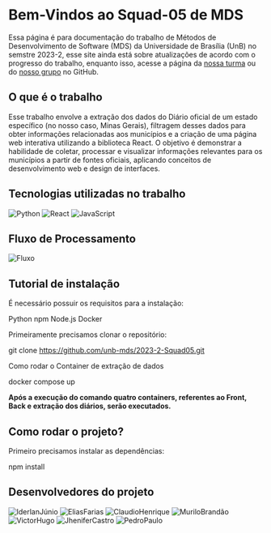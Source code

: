 # Bem-Vindos ao Squad-05 de MDS

Essa página é para documentação do trabalho de Métodos de Desenvolvimento de Software (MDS) da Universidade de Brasília (UnB) no semstre 2023-2, esse site ainda está sobre atualizações de acordo com o progresso do trabalho, enquanto isso, acesse a página da [nossa turma](https://github.com/unb-mds) ou do [nosso grupo](https://github.com/unb-mds/2023-2-Squad05) no GitHub.

## O que é o trabalho

Esse trabalho envolve a extração dos dados do Diário oficial de um estado específico (no nosso caso, Minas Gerais), filtragem desses dados para obter informações relacionadas aos municípios e a criação de uma página web interativa utilizando a biblioteca React. O objetivo é demonstrar a habilidade de coletar, processar e visualizar informações relevantes para os municípios a partir de fontes oficiais, aplicando conceitos de desenvolvimento web e design de interfaces.

## Tecnologias utilizadas no trabalho

 ![Python](https://img.shields.io/badge/python-3670A0?style=for-the-badge&logo=python&logoColor=ffdd54) ![React](https://img.shields.io/badge/react-%2320232a.svg?style=for-the-badge&logo=react&logoColor=%2361DAFB) ![JavaScript](https://img.shields.io/badge/javascript-%23323330.svg?style=for-the-badge&logo=javascript&logoColor=%23F7DF1E)

  ## Fluxo de Processamento

 ![Fluxo](https://user-images.githubusercontent.com/101422838/275358128-22d6c8e6-9903-4bd1-9b55-b4f304b22a2a.jpg)

 ## Tutorial de instalação
É necessário possuir os requisitos para a instalação:

Python
npm
Node.js
Docker

Primeiramente precisamos clonar o repositório:

git clone https://github.com/unb-mds/2023-2-Squad05.git

Como rodar o Container de extração de dados

docker compose up 


**Após a execução do comando quatro containers, referentes ao Front, Back e extração dos diários, serão executados.**

## Como rodar o projeto?

Primeiro precisamos instalar as dependências:

npm install

## Desenvolvedores do projeto

![IderlanJúnio](https://github.com/IderlanJ)     ![EliasFarias](https://github.com/EliasOliver21)
![ClaudioHenrique](https://github.com/claudiohsc)   ![MuriloBrandão](https://github.com/MuriloBDSR)
![VictorHugo](https://github.com/VictorGCOSTA)    ![JheniferCastro](https://github.com/jheniferib)
![PedroPaulo](https://github.com/Pedrin0030)
